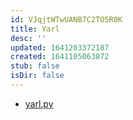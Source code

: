 ```yaml
---
id: VJqjtWTwUANB7C2TO5R0K
title: Yarl
desc: ''
updated: 1641203372187
created: 1641105063872
stub: false
isDir: false
---
```


- [yarl.py](https://calmcode.io/shorts/yarl.py.html)

